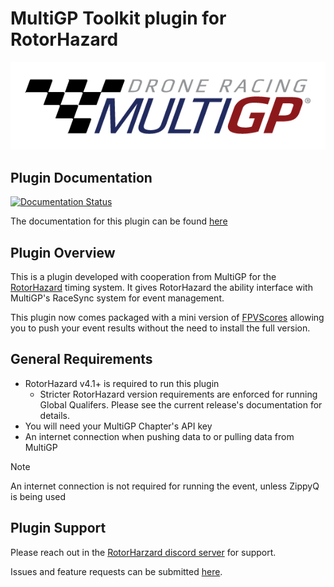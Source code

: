 # MultiGP Toolkit plugin for RotorHazard

![MultiGP](docs/multigp-logo.png)

## Plugin Documentation

[![Documentation Status](https://readthedocs.org/projects/multigp-toolkit/badge/?version=latest)](https://multigp-toolkit.readthedocs.io/en/latest/?badge=latest)

The documentation for this plugin can be found [here](https://multigp-toolkit.readthedocs.io)

## Plugin Overview

This is a plugin developed with cooperation from MultiGP for the [RotorHazard](https://github.com/RotorHazard/RotorHazard) timing system. It gives RotorHazard the ability interface with MultiGP's RaceSync system for event management.

This plugin now comes packaged with a mini version of [FPVScores](https://github.com/FPVScores/FPVScores) allowing you to push your event results without the need to install the full version.

## General Requirements

- RotorHazard v4.1+ is required to run this plugin
   - Stricter RotorHazard version requirements are enforced for running Global Qualifers. Please see the current release's documentation for details.
- You will need your MultiGP Chapter's API key
- An internet connection when pushing data to or pulling data from MultiGP

> [!NOTE]
> An internet connection is not required for running the event, unless ZippyQ is being used

## Plugin Support

Please reach out in the [RotorHarzard discord server](https://discord.gg/ANKd2pzBKH) for support.

Issues and feature requests can be submitted [here](https://github.com/i-am-grub/MultiGP_Toolkit/issues).
